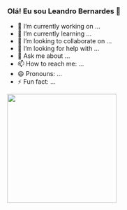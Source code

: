 ### Olá! Eu sou Leandro Bernardes 👋

- 🔭 I’m currently working on ...
- 🌱 I’m currently learning ...
- 👯 I’m looking to collaborate on ...
- 🤔 I’m looking for help with ...
- 💬 Ask me about ...
- 📫 How to reach me: ...
- 😄 Pronouns: ...
- ⚡ Fun fact: ...

<a href="https://github.com/leandrobernardes87/github-readme-stats">
  <img height=250 align="center" src="https://github-readme-stats.vercel.app/api?username=leandrobernardes87&show_icons=true&theme=transparent" />
</a>
